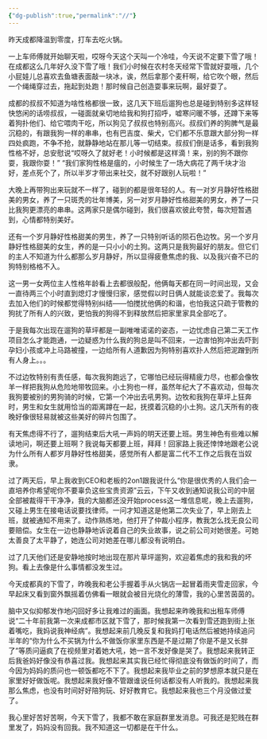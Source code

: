 ```yaml
---
{"dg-publish":true,"permalink":"//"}
---
```



昨天成都降温到零度，打车去吃火锅。

一上车师傅就开始聊天啦，哎呀今天这个天叫一个冷哇，今天说不定要下雪了哦！在成都这么几年好久没下雪了哦！我们小时候在农村冬天经常下雪就好耍哦，几个小屁娃儿总喜欢去鱼塘表面敲一块冰，诶，然后拿那个麦秆啊，给它吹个眼，然后一个绳绳穿过去，拖起到处跑！那时候自己创造耍事来玩啊，最好耍了。

成都的叔叔不知道为啥性格都很一致，这几天下班后遛狗也总是碰到特别多这样轻快悠闲的话唠叔叔，一碰面就亲切地给我和狗打招呼，嘘寒问暖不够，还蹲下来等着狗扑他们、给它喂肉干吃，所以狗见了叔叔也特别高兴。叔叔们养的狗脾气是最沉稳的，有跟我狗一样的串串，也有巴吉度、柴犬，它们都不乐意跟大部分狗一样四处疯跑，不争不抢，就静静地站在那儿等一切结束。叔叔们倒是话多，看到我狗性格不好，总安慰说“哎呀久了就好老！小时候都是这样滴！来，别的狗不跟你耍，我跟你耍！” “我们家狗性格是瘟的，小时候生了一场大病花了两千块才治好，差点死个了，所以半岁才带出来社交，就不好跟别人玩啦！”

大晚上再带狗出来玩就不一样了，碰到的都是很年轻的人。有一对岁月静好性格甜美的男女，养了一只斑秃的壮年博美，另一对岁月静好性格甜美的男女，养了一只比我狗更漂亮的串串。这两家只是偶尔碰到，我们很喜欢彼此夸赞，每次短暂遇到，心情都特别美好。

还有一个岁月静好性格甜美的男生，养了一只特别听话的陨石色边牧。另一个岁月静好性格甜美的女生，养的是一只小小的土狗。这两只是我狗最好的朋友。但它们的主人不知道为什么都那么岁月静好，所以显得疲惫焦虑的我、以及我兴奋不已的狗特别格格不入。

这一男一女两位主人性格年龄看上去都很般配，他俩每天都在同一时间出现，又会一直待两三个小时直到熄灯才慢慢归家，感觉假以时日俩人就能谈恋爱了。我每次去加入他们的时候都觉得特别纠结——怕搅扰他俩的和谐，也怕我这只疏于管教的狗扰了所有人的兴致，更怕我的狗得不到释放然后把家里家具全部吃了。

于是我每次出现在遛狗的草坪都是一副唯唯诺诺的姿态，一边忧虑自己第二天工作项目怎么才能跑通，一边疑惑为什么我的狗总是叫不回来，一边害怕狗冲出去吓到孕妇小孩或冲上马路被撞，一边给所有人道歉因为狗特别喜欢扑人然后把泥蹭到所有人身上。。。

不过边牧特别有责任感，每次我狗跑远了，它哪怕已经玩得精疲力尽，也都会像牧羊一样把我狗从危险地带牧回来。小土狗也一样，虽然年纪大了不喜欢动，但每次我狗要被别的男狗骑的时候，它第一个冲出去吼男狗。边牧和我狗在草坪上狂奔时，男生和女生就用恰当的距离蹲在一起，抚摸着沉稳的小土狗。这几天所有的夜晚好像很轻易就被这些美好的碎片包围了。

有天焦虑得不行了，遛狗结束后大吼一声妈的明天还要上班。男生神色有些难以解读地问，啊还要上班啊？我说每天都要上班，拜拜！回家路上我还悻悻地跟老公说为什么所有人都岁月静好性格甜美，感觉所有人都是富二代不工作之后我在当奴隶。

过了两天后，早上我收到CEO和老板的2on1跟我说什么“你是很优秀的人我们会一直培养你希望呢你不要辜负这些宝贵资源”云云，下午又收到通知说我公司的中层全部被裁得干干净净，我的大脑都还没开始process这一堆信息呢，晚上去遛狗，又碰上男生在接电话说要找律师。一问才知道这是他第二次失业了，早上刚去上班，就被通知不用来了。动作熟练地，他打开了仲裁小程序，教我怎么找无良公司要赔偿。女生在一边也静静地诉说着自己的失业故事，说之前公司对她很差。可她太善良了太平静了，她连公司对她差在哪儿都没有说明白。

过了几天他们还是安静地按时地出现在那片草坪遛狗，欢迎着焦虑的我和我的坏狗。看上去像是什么事情都没发生过。

今天成都真的下雪了，昨晚我和老公手握着手从火锅店一起冒着雨夹雪走回家，今早起床又看到窗外飘摇着仿佛看一眼就会被目光烧化的薄雪，我的心里苦茵茵的。

脑中又似抑郁发作地闪回好多让我难过的画面。我想起来昨晚我和出租车师傅说“二十年前我第一次来成都市区就下雪了，那时候我第一次看到雪还跑到街上张着嘴吃，我妈说我神经病”。我想起来前几晚反复和我妈打电话然后被她持续追问半年的“你为什么不买锅为什么不做饭你家里东西是不是过期了你是不是又长胖了”等质问逼疯了在视频里对着她大吼，她一言不发好像是哭了。我想起来我转正后我爸妈好像没有恭喜过我。我想起来其实我已经忙得彻底没有做饭的时间了，而今因为妈妈的质问也一顿饭都吃不下了。我想起来我毕业之前的梦想原本就只是在家里好好做饭呢。我想起来我好像不管跟谁说任何话都没有人听我的。我想起来我那么焦虑，也没有时间好好陪狗玩、好好教育它。我想起来我也三个月没做过爱了。

我心里好苦好苦啊，今天下雪了，我都不敢在家庭群里发消息。可我还是犯贱在群里发了，妈妈没有回我。我不知道这一切都是在干什么。